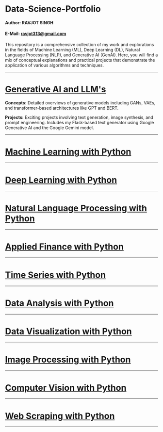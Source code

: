# Data-Science-Portfolio

#### Author: RAVJOT SINGH

#### E-Mail: ravjot313@gmail.com

This repository is a comprehensive collection of my work and explorations in the fields of Machine Learning (ML), Deep Learning (DL), Natural Language Processing (NLP), and Generative AI (GenAI). Here, you will find a mix of conceptual explanations and practical projects that demonstrate the application of various algorithms and techniques.

---
# [Generative AI and LLM's](https://github.com/Ravjot03/Generative-AI-Projects)
**Concepts:** Detailed overviews of generative models including GANs, VAEs, and transformer-based architectures like GPT and BERT.

**Projects:** Exciting projects involving text generation, image synthesis, and prompt engineering. Includes my Flask-based text generator using Google Generative AI and the Google Gemini model.

---

# [Machine Learning with Python](https://github.com/Ravjot03/Machine-Learning-with-Python)

---

# [Deep Learning with Python](https://github.com/Ravjot03/Deep-Learning-with-Python)

---

# [Natural Language Processing with Python](https://github.com/Ravjot03/Natural-Language-Processing-with-Python)

---

# [Applied Finance with Python](https://github.com/Ravjot03/Applied-Finance-with-Python) 

---

# [Time Series with Python](https://github.com/Ravjot03/Time-Series-with-Python)

---

# [Data Analysis with Python](https://github.com/Ravjot03/Data-Analysis-with-Python)

---

# [Data Visualization with Python](https://github.com/Ravjot03/Data-Visualization-with-Python)

---

# [Image Processing with Python](https://github.com/Ravjot03/Image-Processing)

---

# [Computer Vision with Python](https://github.com/Ravjot03/Computer-Vision-with-Python)

---

# [Web Scraping with Python](https://github.com/Ravjot03/Selenium-with-Python)

---
